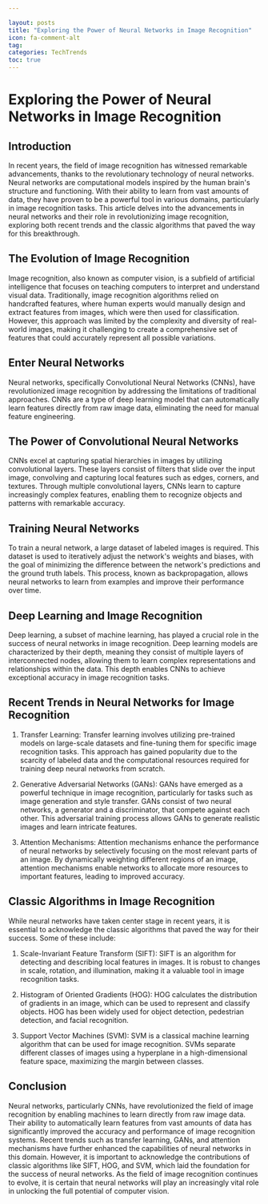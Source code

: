 ```yaml
---

layout: posts
title: "Exploring the Power of Neural Networks in Image Recognition"
icon: fa-comment-alt
tag:      
categories: TechTrends
toc: true
---
```




# Exploring the Power of Neural Networks in Image Recognition

## Introduction

In recent years, the field of image recognition has witnessed remarkable advancements, thanks to the revolutionary technology of neural networks. Neural networks are computational models inspired by the human brain's structure and functioning. With their ability to learn from vast amounts of data, they have proven to be a powerful tool in various domains, particularly in image recognition tasks. This article delves into the advancements in neural networks and their role in revolutionizing image recognition, exploring both recent trends and the classic algorithms that paved the way for this breakthrough.

## The Evolution of Image Recognition

Image recognition, also known as computer vision, is a subfield of artificial intelligence that focuses on teaching computers to interpret and understand visual data. Traditionally, image recognition algorithms relied on handcrafted features, where human experts would manually design and extract features from images, which were then used for classification. However, this approach was limited by the complexity and diversity of real-world images, making it challenging to create a comprehensive set of features that could accurately represent all possible variations.

## Enter Neural Networks

Neural networks, specifically Convolutional Neural Networks (CNNs), have revolutionized image recognition by addressing the limitations of traditional approaches. CNNs are a type of deep learning model that can automatically learn features directly from raw image data, eliminating the need for manual feature engineering.

## The Power of Convolutional Neural Networks

CNNs excel at capturing spatial hierarchies in images by utilizing convolutional layers. These layers consist of filters that slide over the input image, convolving and capturing local features such as edges, corners, and textures. Through multiple convolutional layers, CNNs learn to capture increasingly complex features, enabling them to recognize objects and patterns with remarkable accuracy.

## Training Neural Networks

To train a neural network, a large dataset of labeled images is required. This dataset is used to iteratively adjust the network's weights and biases, with the goal of minimizing the difference between the network's predictions and the ground truth labels. This process, known as backpropagation, allows neural networks to learn from examples and improve their performance over time.

## Deep Learning and Image Recognition

Deep learning, a subset of machine learning, has played a crucial role in the success of neural networks in image recognition. Deep learning models are characterized by their depth, meaning they consist of multiple layers of interconnected nodes, allowing them to learn complex representations and relationships within the data. This depth enables CNNs to achieve exceptional accuracy in image recognition tasks.

## Recent Trends in Neural Networks for Image Recognition

1. Transfer Learning: Transfer learning involves utilizing pre-trained models on large-scale datasets and fine-tuning them for specific image recognition tasks. This approach has gained popularity due to the scarcity of labeled data and the computational resources required for training deep neural networks from scratch.

2. Generative Adversarial Networks (GANs): GANs have emerged as a powerful technique in image recognition, particularly for tasks such as image generation and style transfer. GANs consist of two neural networks, a generator and a discriminator, that compete against each other. This adversarial training process allows GANs to generate realistic images and learn intricate features.

3. Attention Mechanisms: Attention mechanisms enhance the performance of neural networks by selectively focusing on the most relevant parts of an image. By dynamically weighting different regions of an image, attention mechanisms enable networks to allocate more resources to important features, leading to improved accuracy.

## Classic Algorithms in Image Recognition

While neural networks have taken center stage in recent years, it is essential to acknowledge the classic algorithms that paved the way for their success. Some of these include:

1. Scale-Invariant Feature Transform (SIFT): SIFT is an algorithm for detecting and describing local features in images. It is robust to changes in scale, rotation, and illumination, making it a valuable tool in image recognition tasks.

2. Histogram of Oriented Gradients (HOG): HOG calculates the distribution of gradients in an image, which can be used to represent and classify objects. HOG has been widely used for object detection, pedestrian detection, and facial recognition.

3. Support Vector Machines (SVM): SVM is a classical machine learning algorithm that can be used for image recognition. SVMs separate different classes of images using a hyperplane in a high-dimensional feature space, maximizing the margin between classes.

## Conclusion

Neural networks, particularly CNNs, have revolutionized the field of image recognition by enabling machines to learn directly from raw image data. Their ability to automatically learn features from vast amounts of data has significantly improved the accuracy and performance of image recognition systems. Recent trends such as transfer learning, GANs, and attention mechanisms have further enhanced the capabilities of neural networks in this domain. However, it is important to acknowledge the contributions of classic algorithms like SIFT, HOG, and SVM, which laid the foundation for the success of neural networks. As the field of image recognition continues to evolve, it is certain that neural networks will play an increasingly vital role in unlocking the full potential of computer vision.